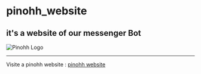 # pinohh_website
it's a website of our messenger Bot
---------------------------------------------------------------
![Pinohh Logo](https://pinohh.herokuapp.com/assets/img/logo_pinohh.png)

-------------------------------------------------------------------
Visite a pinohh website :  [pinohh website](https://pinohh.herokuapp.com/)
